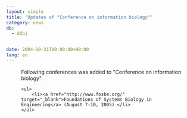```yaml
---
layout: simple
title: 'Updates of "Conference on information biology"'
category: news
db:
  - ddbj


date: 2004-10-21T00:00:00+09:00
lang: en
---
```


<dd>Following conferences was added to "Conference on information biology".

    <ul>
        <li><a href="http://www.fosbe.org/" target="_blank">Foundations of Systems Biology in Engineering</a> (August 7-10, 2005) </li>
    </ul>
</dd>
